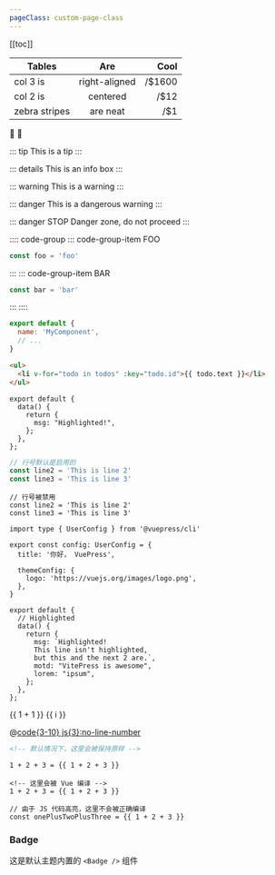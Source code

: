 ```yaml
---
pageClass: custom-page-class
---
```


[[toc]]

| Tables        |      Are      |   Cool |
| ------------- | :-----------: | -----: |
| col 3 is      | right-aligned | /$1600 |
| col 2 is      |   centered    |   /$12 |
| zebra stripes |   are neat    |    /$1 |

:tada: :100:

::: tip
This is a tip
:::

::: details
This is an info box
:::

::: warning
This is a warning
:::

::: danger
This is a dangerous warning
:::

::: danger STOP
Danger zone, do not proceed
:::

:::: code-group
::: code-group-item FOO

```js
const foo = 'foo'
```

:::
::: code-group-item BAR

```js
const bar = 'bar'
```

:::
::::

```js
export default {
  name: 'MyComponent',
  // ...
}
```

```html
<ul>
  <li v-for="todo in todos" :key="todo.id">{{ todo.text }}</li>
</ul>
```

```js{4}
export default {
  data() {
    return {
      msg: "Highlighted!",
    };
  },
};
```

```ts
// 行号默认是启用的
const line2 = 'This is line 2'
const line3 = 'This is line 3'
```

```ts:no-line-numbers
// 行号被禁用
const line2 = 'This is line 2'
const line3 = 'This is line 3'
```

```ts{1,6-8}
import type { UserConfig } from '@vuepress/cli'

export const config: UserConfig = {
  title: '你好， VuePress',

  themeConfig: {
    logo: 'https://vuejs.org/images/logo.png',
  },
}
```

```js{1,4,6-7}
export default {
  // Highlighted
  data() {
    return {
      msg: `Highlighted!
      This line isn't highlighted,
      but this and the next 2 are.`,
      motd: "VitePress is awesome",
      lorem: "ipsum",
    };
  },
};
```

{{ 1 + 1 }}
<span v-for="i in 3">{{ i }} </span>

@[code{3-10} js{3}:no-line-number](./test/snippet-with-region.js)

```md
<!-- 默认情况下，这里会被保持原样 -->

1 + 2 + 3 = {{ 1 + 2 + 3 }}
```

```md:no-v-pre
<!-- 这里会被 Vue 编译 -->
1 + 2 + 3 = {{ 1 + 2 + 3 }}
```

```js:no-v-pre
// 由于 JS 代码高亮，这里不会被正确编译
const onePlusTwoPlusThree = {{ 1 + 2 + 3 }}
```

### Badge <Badge text="beta" type="warning"/> <Badge text="默认主题"/>

这是默认主题内置的 `<Badge />` 组件 <Badge text="演示" />
